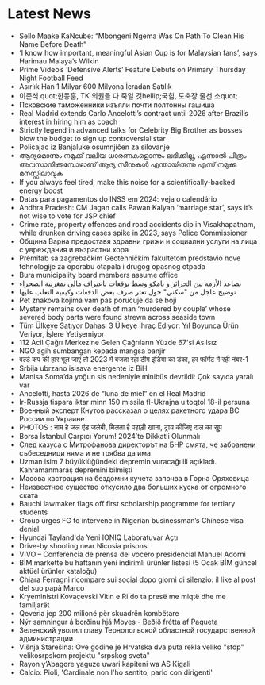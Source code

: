 # Latest News
-  Sello Maake KaNcube: “Mbongeni Ngema Was On Path To Clean His Name Before Death”
-  ‘I know how important, meaningful Asian Cup is for Malaysian fans’, says Harimau Malaya’s Wilkin
-  Prime Video’s ‘Defensive Alerts’ Feature Debuts on Primary Thursday Night Football Feed
-  Asırlık Han 1 Milyar 600 Milyona İcradan Satılık
-  이준석 quot;한동훈, TK 의원들 다 죽일 것hellip;국힘, 도축장 줄선 소quot;
-  Псковские таможенники изъяли почти полтонны гашиша
-  Real Madrid extends Carlo Ancelotti’s contract until 2026 after Brazil’s interest in hiring him as coach
-  Strictly legend in advanced talks for Celebrity Big Brother as bosses blow the budget to sign up controversial star
-  Policajac iz Banjaluke osumnjičen za silovanje
-  ആദ്യമൊന്നും നമുക്ക് വലിയ ധാരണകളൊന്നും ലഭിക്കില്ല, എന്നാൽ ചിത്രം അവസാനിക്കുമ്പോഴാണ് ആദ്യ സീനുകൾ എന്തായിരുന്നു എന്ന് നമുക്കു മനസ്സിലാവുക
-  If you always feel tired, make this noise for a scientifically-backed energy boost
-  Datas para pagamentos do INSS em 2024: veja o calendário
-  Andhra Pradesh: CM Jagan calls Pawan Kalyan ‘marriage star’, says it’s not wise to vote for JSP chief
-  Crime rate, property offences and road accidents dip in Visakhapatnam, while drunken driving cases spike in 2023, says Police Commissioner
-  Община Варна предоставя здравни грижи и социални услуги на лица с увреждания и възрастни хора
-  Premifab sa zagrebačkim Geotehničkim fakultetom predstavio nove tehnologije za oporabu otapala i drugog opasnog otpada
-  Bura municipality board members assume office
-  تصاعد الأزمة بين الجزائر و بامكو وسط توقعات باعتراف مالي بمغربية الصحراء
-  توضيح عاجل من "سكني" حول تعثر صرف بعض الدفعات وكيفية التغلب عليها
-  Pet znakova kojima vam pas poručuje da se boji
-  Mystery remains over death of man ‘murdered by couple’ whose severed body parts were found strewn across seaside town
-  Tüm Ülkeye Satıyor Dahası 3 Ülkeye İhraç Ediyor: Yıl Boyunca Ürün Veriyor, İşlere Yetişemiyor
-  112 Acil Çağrı Merkezine Gelen Çağrıların Yüzde 67'si Asılsız
-  NGO agih sumbangan kepada mangsa banjir
-  वर्ल्ड कप की हार भूल जाएं तो 2023 में बजता रहा टीम इंडिया का डंका, हर फॉर्मेट में रही नंबर-1
-  Srbija ubrzano isisava energente iz BiH
-  Manisa Soma’da yoğun sis nedeniyle minibüs devrildi: Çok sayıda yaralı var
-  Ancelotti, hasta 2026 de “luna de miel” en el Real Madrid
-  Ir-Russja tispara iktar minn 150 missila fl-Ukrajna u toqtol 18-il persuna
-  Военный эксперт Кнутов рассказал о целях ракетного удара ВС России по Украине
-  PHOTOS : नाम है जल एंड जलेबी, मिलता है पहाड़ी खाना, ट्राय कीजिए दाल का सूुप
-  Borsa İstanbul Çarpıcı Yorum! 2024’te Dikkatli Olunmalı
-  След казуса с Митрофанова директорът на БНР смята, че забранени събеседници няма и не трябва да има
-  Uzman isim 7 büyüklüğündeki depremin vuracağı ili açıkladı. Kahramanmaraş depremini bilmişti
-  Масова кастрация на бездомни кучета започва в Горна Оряховица
-  Неизвестное существо откусило два больших куска от огромного ската
-  Bauchi lawmaker flags off first scholarship programme for tertiary students
-  Group urges FG to intervene in Nigerian businessman’s Chinese visa denial
-  Hyundai Tayland'da Yeni IONIQ Laboratuvar Açtı
-  Drive-by shooting near Nicosia prisons
-  VIVO – Conferencia de prensa del vocero presidencial Manuel Adorni
-  BİM markette bu haftanın yeni indirimli ürünler listesi (5 Ocak BİM güncel aktüel ürünler kataloğu)
-  Chiara Ferragni ricompare sui social dopo giorni di silenzio: il like al post del suo papà Marco
-  Kryeministri Kovaçevski Vitin e Ri do ta presë me miqtë dhe me familjarët
-  Qeveria jep 200 milionë për skuadrën kombëtare
-  Nýr samningur á borðinu hjá Moyes - Beðið frétta af Paqueta
-  Зеленский уволил главу Тернопольской областной государственной администрации
-  Višnja Starešina: Ove godine je Hrvatska dva puta rekla veliko "stop" velikosrpskom projektu "srpskog sveta"
-  Rayon y’Abagore yaguze uwari kapiteni wa AS Kigali
-  Calcio: Pioli, 'Cardinale non l'ho sentito, parlo con dirigenti'
